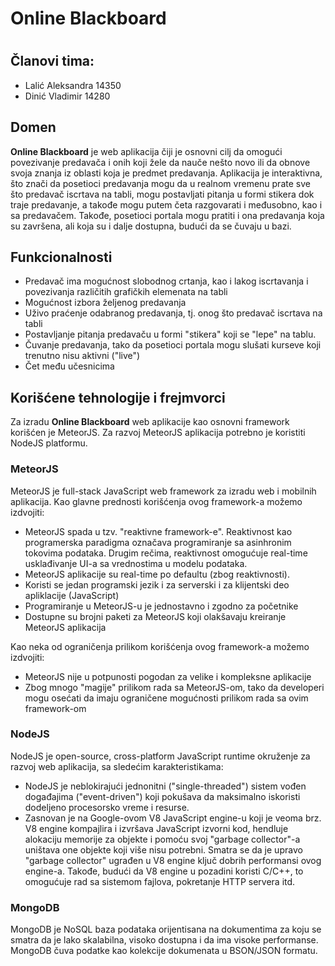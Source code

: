 # Online Blackboard
#  
## Članovi tima:

- Lalić Aleksandra 14350
- Dinić Vladimir 14280

## Domen

**Online Blackboard** je web aplikacija čiji je osnovni cilj da omogući povezivanje predavača i onih koji žele da nauče nešto novo ili da obnove svoja znanja iz oblasti koja je predmet predavanja. Aplikacija je interaktivna, što znači da posetioci predavanja mogu da u realnom vremenu prate sve što predavač iscrtava na tabli, mogu postavljati pitanja u formi stikera dok traje predavanje, a takođe mogu putem četa razgovarati i međusobno, kao i sa predavačem. Takođe, posetioci portala mogu pratiti i ona predavanja koja su završena, ali koja su i dalje dostupna, budući da se čuvaju u bazi.

## Funkcionalnosti

- Predavač ima mogućnost slobodnog crtanja, kao i lakog iscrtavanja i povezivanja različitih grafičkih elemenata na tabli 
- Mogućnost izbora željenog predavanja 
- Uživo praćenje odabranog predavanja, tj. onog što predavač iscrtava na tabli
- Postavljanje pitanja predavaču u formi "stikera" koji se "lepe" na tablu.
- Čuvanje predavanja, tako da posetioci portala mogu slušati kurseve koji trenutno nisu aktivni ("live")
- Čet među učesnicima

## Korišćene tehnologije i frejmvorci

Za izradu **Online Blackboard** web aplikacije kao osnovni framework korišćen je MeteorJS. Za razvoj MeteorJS aplikacija potrebno je koristiti NodeJS platformu.

### MeteorJS
MeteorJS je full-stack JavaScript web framework za izradu web i mobilnih aplikacija. Kao glavne prednosti korišćenja ovog framework-a možemo izdvojiti:

- MeteorJS spada u tzv. "reaktivne framework-e". Reaktivnost kao programerska paradigma označava programiranje sa asinhronim tokovima podataka. Drugim rečima, reaktivnost omogućuje real-time usklađivanje UI-a sa vrednostima u modelu podataka.
- MeteorJS aplikacije su real-time po defaultu (zbog reaktivnosti).
- Koristi se jedan programski jezik i za serverski i za klijentski deo apliklacije (JavaScript)
- Programiranje u MeteorJS-u je jednostavno i zgodno za početnike 
- Dostupne su brojni paketi za MeteorJS koji olakšavaju kreiranje MeteorJS aplikacija

Kao neka od ograničenja prilikom korišćenja ovog framework-a možemo izdvojiti:

- MeteorJS nije u potpunosti pogodan za velike i kompleksne aplikacije
- Zbog mnogo "magije" prilikom rada sa MeteorJS-om, tako da developeri mogu osećati da imaju ograničene mogućnosti prilikom rada sa ovim framework-om

### NodeJS
NodeJS je open-source, cross-platform JavaScript runtime okruženje za razvoj web aplikacija, sa sledećim karakteristikama:

- NodeJS je neblokirajući jednonitni ("single-threaded") sistem vođen događajima ("event-driven") koji pokušava da maksimalno iskoristi dodeljeno procesorsko vreme i resurse.
- Zasnovan je na Google-ovom V8 JavaScript engine-u koji je veoma brz. V8 engine kompajlira i izvršava JavaScript izvorni kod, hendluje alokaciju memorije za objekte i pomoću svoj "garbage collector"-a uništava one objekte koji više nisu potrebni. Smatra se da je upravo "garbage collector" ugrađen u V8 engine ključ dobrih performansi ovog engine-a. Takođe, budući da V8 engine u pozadini koristi C/C++, to omogućuje rad sa sistemom fajlova, pokretanje HTTP servera itd.

### MongoDB
MongoDB je NoSQL baza podataka orijentisana na dokumentima za koju se smatra da je lako skalabilna, visoko dostupna i da ima visoke performanse. MongoDB čuva podatke kao kolekcije dokumenata u BSON/JSON formatu. 